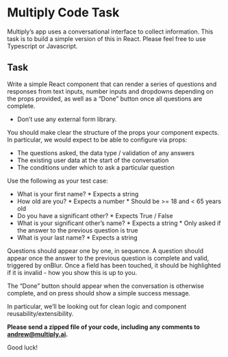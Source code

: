 Multiply Code Task
====================

Multiply’s app uses a conversational interface to collect information. This task is to build a simple version of this in React. Please feel free to use Typescript or Javascript.

## Task

Write a simple React component that can render a series of questions and responses from text inputs, number inputs and dropdowns depending on the props provided, as well as a “Done” button once all questions are complete.

* Don’t use any external form library.

You should make clear the structure of the props your component expects. In particular, we would expect to be able to configure via props:

* The questions asked, the data type / validation of any answers
* The existing user data at the start of the conversation
* The conditions under which to ask a particular question

Use the following as your test case:
* What is your first name?
        * Expects a string
* How old are you?
        * Expects a number
        * Should be >= 18 and < 65 years old
* Do you have a significant other?
        * Expects True / False
* What is your significant other’s name?
        * Expects a string
        * Only asked if the answer to the previous question is true
* What is your last name?
        * Expects a string

Questions should appear one by one, in sequence. A question should appear once the answer to the previous question is complete and valid, triggered by onBlur. Once a field has been touched, it should be highlighted if it is invalid - how you show this is up to you.

The “Done” button should appear when the conversation is otherwise complete, and on press should show a simple success message.

In particular, we’ll be looking out for clean logic and component reusability/extensibility.

**Please send a zipped file of your code, including any comments to andrew@multiply.ai.**


Good luck!
